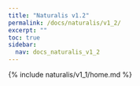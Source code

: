 ```yaml
---
title: "Naturalis v1.2"
permalink: /docs/naturalis/v1_2/
excerpt: ""
toc: true
sidebar:
  nav: docs_naturalis_v1_2
---
```


{% include naturalis/v1_1/home.md %}

